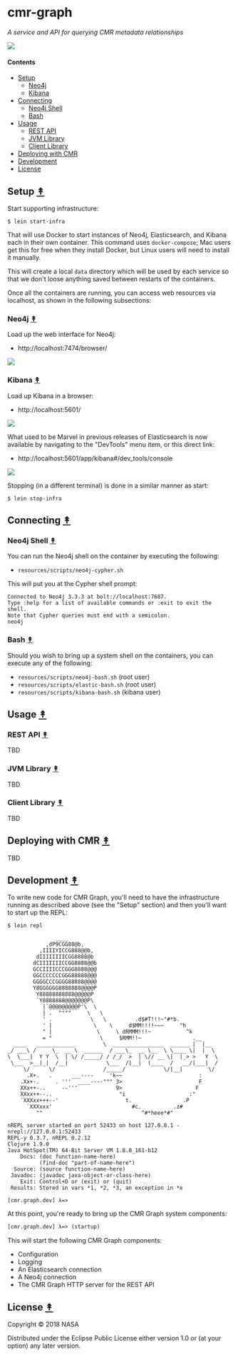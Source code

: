 # cmr-graph

*A service and API for querying CMR metadata relationships*

[![][logo]][logo]

#### Contents

* [Setup](#setup-)
   * [Neo4j](#neo4j-)
   * [Kibana](#kibana-)
* [Connecting](#connecting-)
   * [Neo4j Shell](#neo4j-shell-)
   * [Bash](#bash-)
* [Usage](#usage-)
   * [REST API](#rest-api-)
   * [JVM Library](#jvm-library-)
   * [Client Library](#client-library-)
* [Deploying with CMR](#deploying-with-cmr-)
* [Development](#development-)
* [License](#license-)



## Setup [&#x219F;](#contents)

Start supporting infrastructure:

```
$ lein start-infra
```

That will use Docker to start instances of Neo4j, Elasticsearch, and Kibana
each in their own container. This command uses `docker-compose`; Mac users
get this for free when they install Docker, but Linux users will need to
install it manually.

This will create a local `data` directory which will be used by each service
so that we don't loose anything saved between restarts of the containers.

Once all the containers are running, you can access web resources via
localhost, as shown in the following subsections:


### Neo4j [&#x219F;](#contents)

Load up the web interface for Neo4j:

* http://localhost:7474/browser/

[![][neo4j-screen-thumb]][neo4j-screen]


### Kibana [&#x219F;](#contents)

Load up Kibana in a browser:

* http://localhost:5601/

[![][kibana-thumb]][kibana]

What used to be Marvel in previous releases of Elasticsearch is now
available by navigating to the "DevTools" menu item, or this direct link:

* http://localhost:5601/app/kibana#/dev_tools/console

[![][kibana-query-thumb]][kibana-query]

Stopping (in a different terminal) is done in a similar manner as start:

```
$ lein stop-infra
```


## Connecting [&#x219F;](#contents)


### Neo4j Shell [&#x219F;](#contents)

You can run the Neo4j shell on the container by executing the following:

* `resources/scripts/neo4j-cypher.sh`

This will put you at the Cypher shell prompt:

```
Connected to Neo4j 3.3.3 at bolt://localhost:7687.
Type :help for a list of available commands or :exit to exit the shell.
Note that Cypher queries must end with a semicolon.
neo4j
```


### Bash [&#x219F;](#contents)

Should you wish to bring up a system shell on the containers, you can execute
any of the following:

* `resources/scripts/neo4j-bash.sh` (root user)
* `resources/scripts/elastic-bash.sh` (root user)
* `resources/scripts/kibana-bash.sh` (kibana user)


## Usage [&#x219F;](#contents)


### REST API [&#x219F;](#contents)

TBD


### JVM Library [&#x219F;](#contents)

TBD


### Client Library  [&#x219F;](#contents)

TBD


## Deploying with CMR [&#x219F;](#contents)

TBD


## Development [&#x219F;](#contents)

To write new code for CMR Graph, you'll need to have the infrastructure running
as described above (see the "Setup" section) and then you'll want to start up
the REPL:

```
$ lein repl
```
```
               ____
            ,dP9CGG88@b,
          ,IIIIYICCG888@@b,
         dIIIIIIIICGG8888@b
        dCIIIIIIICCGG8888@@b
        GCCIIIICCCGGG8888@@@
        GGCCCCCCCGGG88888@@@
        GGGGCCCGGGG88888@@@@
        Y8GGGGGG8888888@@@@P
         Y88888888888@@@@@P
         `Y8888888@@@@@@@P\
           |`@@@@@@@@@P'\  \
           | .  """"     \   \
           ' .            \   \         .d$#T!!!~"#*b.
           ' |             \    \     d$MM!!!!~~~     "h
           " |              \     \ dRMMM!!!~           ^k
           = "               \     $RMM!!~                .__
  ____   ____________         \  ________________  ______ |  |__
_/ ___\ /     \_  __ \  ______  / ___\_  __ \__  \ \____ \|  |  \
\  \___|  Y Y  \  | \/ /_____/ / /_/  >  | \// __ \|  |_> >   Y  \
 \___  >__|_|  /__|            \___  /|__|  (____  /   __/|___|  /
     \/      \/               /_____/            \/|__|        \/
      .X+.   .      ___----     'k~~                        :
    .Xx+-.     . '''  ____----""" 3>                        F
    XXx++-..     --'''            9>                       F
    XXxx++--..                     "i                    :"
    `XXXxx+++--'                     t.                .P
      `XXXxxx'                         #c.          .z#
         ""                               ^#*heee*#"

nREPL server started on port 52433 on host 127.0.0.1 - nrepl://127.0.0.1:52433
REPL-y 0.3.7, nREPL 0.2.12
Clojure 1.9.0
Java HotSpot(TM) 64-Bit Server VM 1.8.0_161-b12
    Docs: (doc function-name-here)
          (find-doc "part-of-name-here")
  Source: (source function-name-here)
 Javadoc: (javadoc java-object-or-class-here)
    Exit: Control+D or (exit) or (quit)
 Results: Stored in vars *1, *2, *3, an exception in *e

[cmr.graph.dev] λ=>
```

At this point, you're ready to bring up the CMR Graph system components:

```clj
[cmr.graph.dev] λ=> (startup)
```

This will start the following CMR Graph components:

* Configuration
* Logging
* An Elasticsearch connection
* A Neo4j connection
* The CMR Graph HTTP server for the REST API


## License [&#x219F;](#contents)

Copyright © 2018 NASA

Distributed under the Eclipse Public License either version 1.0 or (at
your option) any later version.


<!-- Named page links below: /-->

[logo]: https://avatars2.githubusercontent.com/u/32934967?s=200&v=4

[neo4j-screen]: resources/images/neo4j-web-screen.png
[neo4j-screen-thumb]: resources/images/neo4j-web-screen-thumb.png

[kibana]: resources/images/kibana.png
[kibana-thumb]: resources/images/kibana-thumb.png

[kibana-query]: resources/images/kibana-query.png
[kibana-query-thumb]: resources/images/kibana-query-thumb.png
